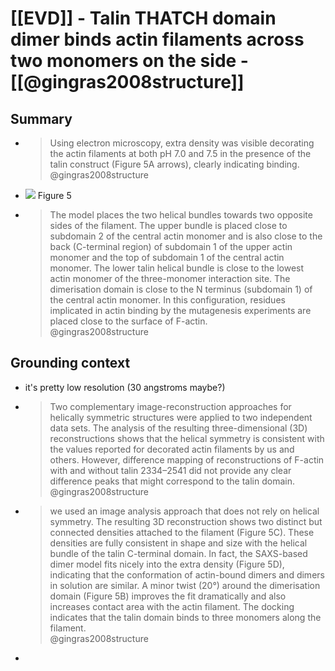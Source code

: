 # [[EVD]] - Talin THATCH domain dimer binds actin filaments across two monomers on the side - [[@gingras2008structure]]
##  Summary  
  - > Using electron microscopy, extra density was visible decorating the actin filaments at both pH 7.0 and 7.5 in the presence of the talin construct (Figure 5A arrows), clearly indicating binding. @gingras2008structure  
  - ![](https://firebasestorage.googleapis.com/v0/b/firescript-577a2.appspot.com/o/imgs%2Fapp%2Fteamcovid%2FZ86jNWkqHW.png?alt=media&token=3f10a398-de95-4ffb-b332-72cd82222539) Figure 5  
  - > The model places the two helical bundles towards two opposite sides of the filament. The upper bundle is placed close to subdomain 2 of the central actin monomer and is also close to the back (C-terminal region) of subdomain 1 of the upper actin monomer and the top of subdomain 1 of the central actin monomer. The lower talin helical bundle is close to the lowest actin monomer of the three-monomer interaction site. The dimerisation domain is close to the N terminus (subdomain 1) of the central actin monomer. In this configuration, residues implicated in actin binding by the mutagenesis experiments are placed close to the surface of F-actin.  <br/>@gingras2008structure  

## Grounding context  
  - it's pretty low resolution (30 angstroms maybe?)  
  - > Two complementary image-reconstruction approaches for helically symmetric structures were applied to two independent data sets. The analysis of the resulting three-dimensional (3D) reconstructions shows that the helical symmetry is consistent with the values reported for decorated actin filaments by us and others. However, difference mapping of reconstructions of F-actin with and without talin 2334–2541 did not provide any clear difference peaks that might correspond to the talin domain.<br/> @gingras2008structure  
  - > we used an image analysis approach that does not rely on helical symmetry. The resulting 3D reconstruction shows two distinct but connected densities attached to the filament (Figure 5C). These densities are fully consistent in shape and size with the helical bundle of the talin C-terminal domain. In fact, the SAXS-based dimer model fits nicely into the extra density (Figure 5D), indicating that the conformation of actin-bound dimers and dimers in solution are similar. A minor twist (20°) around the dimerisation domain (Figure 5B) improves the fit dramatically and also increases contact area with the actin filament. The docking indicates that the talin domain binds to three monomers along the filament. <br/> @gingras2008structure  
  -   
